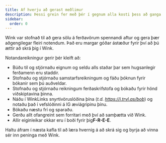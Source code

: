 ```yaml
---
title: Af hverju að gerast meðlimur
description: Þessi grein fer með þér í gegnum alla kosti þess að ganga í Wink.
sidebar:
  order: 0
---
```

Wink var stofnað til að gera sölu á ferðavörum spennandi aftur og gera þær aðgengilegar fleiri notendum.
Það eru margar góðar ástæður fyrir því að þú ættir að skrá þig í Wink.

Notandareikningur gerir þér kleift að:

* Búðu til og stjórnaðu eignum og seldu alls staðar þar sem hugsanlegir ferðamenn eru staddir.
* Stofnaðu og stjórnaðu samstarfsreikningum og fáðu þóknun fyrir bókanir sem þú auðveldar.
* Stofnaðu og stjórnaðu reikningum ferðaskrifstofa og bókaðu fyrir hönd viðskiptavina þinna.
* Náðu í WinkLinks snyrtivöruslóðina þína (*t.d. https://i.trvl.as/bob*) og notaðu það í vefslóðinni á IG æviágripinu þínu.
* Bókaðu næstu frí og sparaðu.
* Gerðu allt ofangreint sem forritari með því að samþætta við Wink.
* Allir eiginleikar okkar eru í boði fyrir þig**F-R-E-E**.

Haltu áfram í næsta kafla til að læra hvernig á að skrá sig og byrja að vinna sér inn peninga með Wink.

